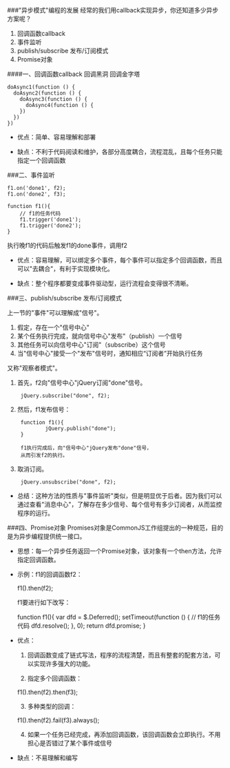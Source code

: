 
###"异步模式"编程的发展
经常的我们用callback实现异步，你还知道多少异步方案呢？


1. 回调函数callback
2. 事件监听
3. publish/subscribe 发布/订阅模式
4. Promise对象


####一、回调函数callback  回调黑洞 回调金字塔

	doAsync1(function () {
	  doAsync2(function () {
	    doAsync3(function () {
	      doAsync4(function () {
	    })
	  })
	})
	
* 优点：简单、容易理解和部署

* 缺点：不利于代码阅读和维护，各部分高度耦合，流程混乱，且每个任务只能指定一个回调函数


###二、事件监听

	f1.on('done1', f2);
	f1.on('done2', f3);
	
	function f1(){
        // f1的任务代码
        f1.trigger('done1');
        f1.trigger('done2');
    }

执行晚f1的代码后触发f1的done事件，调用f2

* 优点：容易理解，可以绑定多个事件，每个事件可以指定多个回调函数，而且可以"去耦合"，有利于实现模块化。

* 缺点：整个程序都要变成事件驱动型，运行流程会变得很不清晰。


###三、publish/subscribe 发布/订阅模式

上一节的"事件"可以理解成"信号"。

1. 假定，存在一个"信号中心"
2. 某个任务执行完成，就向信号中心"发布"（publish）一个信号
3. 其他任务可以向信号中心"订阅"（subscribe）这个信号
4. 当"信号中心"接受一个"发布"信号时，通知相应“订阅者”开始执行任务

又称"观察者模式"。


1. 首先，f2向"信号中心"jQuery订阅"done"信号。
	
	    jQuery.subscribe("done", f2);

2. 然后，f1发布信号：

        function f1(){
                jQuery.publish("done");
        }

        f1执行完成后，向"信号中心"jQuery发布"done"信号，
        从而引发f2的执行。

3. 取消订阅。

        jQuery.unsubscribe("done", f2);

* 总结：这种方法的性质与"事件监听"类似，但是明显优于后者。因为我们可以通过查看"消息中心"，了解存在多少信号、每个信号有多少订阅者，从而监控程序的运行。


###四、Promise对象
Promises对象是CommonJS工作组提出的一种规范，目的是为异步编程提供统一接口。

* 思想：每一个异步任务返回一个Promise对象，该对象有一个then方法，允许指定回调函数。
* 示例：f1的回调函数f2：

	f1().then(f2);
	
	
	
	f1要进行如下改写：

    function f1(){
        var dfd = $.Deferred();
            setTimeout(function () {
                // f1的任务代码
                dfd.resolve();
        }, 0);
        return dfd.promise;
    }


* 优点：

    1. 回调函数变成了链式写法，程序的流程清楚，而且有整套的配套方法，可以实现许多强大的功能。

    2. 指定多个回调函数：

	f1().then(f2).then(f3);

    3. 多种类型的回调：

	f1().then(f2).fail(f3).always();
	
	4. 如果一个任务已经完成，再添加回调函数，该回调函数会立即执行。不用担心是否错过了某个事件或信号
	
* 缺点：不易理解和编写

